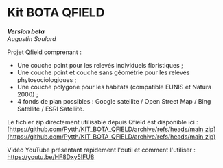 # Kit BOTA QFIELD
***Version beta***  
*Augustin Soulard*

Projet Qfield comprenant :
- Une couche point pour les relevés individuels floristiques ;
- Une couche point et couche sans géométrie pour les relevés phytosociologiques ;
- Une couche polygone pour les habitats (compatible EUNIS et Natura 2000) ;
- 4 fonds de plan possibles : Google satellite / Open Street Map / Bing Satellite / ESRI Satellite.

Le fichier zip directement utilisable depuis Qfield est disponible ici : [https://github.com/Pytth/KIT_BOTA_QFIELD/archive/refs/heads/main.zip](https://github.com/Pytth/KIT_BOTA_QFIELD/archive/refs/heads/main.zip)

Vidéo YouTube présentant rapidement l'outil et comment l'utiliser : https://youtu.be/HF8Dxy5IFU8
